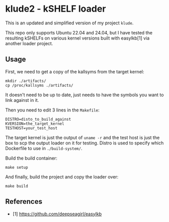 # klude2 - kSHELF loader

This is an updated and simplified version of my project `klude`.

This repo only supports Ubuntu 22.04 and 24.04, but I have tested the resulting
kSHELFs on various kernel versions built with easylkb[1] via another loader
project.

## Usage

First, we need to get a copy of the kallsyms from the target kernel:
```
mkdir ./artifacts/
cp /proc/kallsyms ./artifacts/
```

It doesn't need to be up to date, just needs to have the symbols you want to
link against in it.

Then you need to edit 3 lines in the `Makefile`:
```
DISTRO=disto_to_build_against
KVERSION=the_target_kernel
TESTHOST=your_test_host
```

The target kernel is just the output of `uname -r` and the test host is just the
box to scp the output loader on it for testing.
Distro is used to specify which Dockerfile to use in `./build-system/`.

Build the build container:
```
make setup
```

And finally, build the project and copy the loader over:
```
make build
```

## References

* [1] https://github.com/deepseagirl/easylkb
